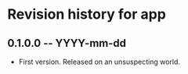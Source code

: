 # Revision history for app

## 0.1.0.0 -- YYYY-mm-dd

* First version. Released on an unsuspecting world.
